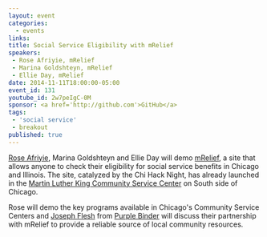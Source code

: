```yaml
---
layout: event
categories: 
  - events
links:
title: Social Service Eligibility with mRelief
speakers: 
 - Rose Afriyie, mRelief
 - Marina Goldshteyn, mRelief
 - Ellie Day, mRelief
date: 2014-11-11T18:00:00-05:00
event_id: 131
youtube_id: 2w7peIgC-0M
sponsor: <a href='http://github.com'>GitHub</a>
tags: 
 - 'social service'
 - breakout
published: true
---
```


[Rose Afriyie](https://twitter.com/RoseSerwah), Marina Goldshteyn and Ellie Day will demo [mRelief](http://mrelief.herokuapp.com/), a site that allows anyone to check their eligibility for social service benefits in Chicago and Illinois. The site, catalyzed by the Chi Hack Night, has already launched in the [Martin Luther King Community Service Center](http://www.cityofchicago.org/city/en/depts/fss/provdrs/serv/svcs/community_servicecenterlocations.html) on South side of Chicago. 

Rose will demo the key programs available in Chicago's Community Service Centers and [Joseph Flesh](http://www.linkedin.com/in/josephflesh) from [Purple Binder](http://purplebinder.com/) will discuss their partnership with mRelief to provide a reliable source of local community resources. 
